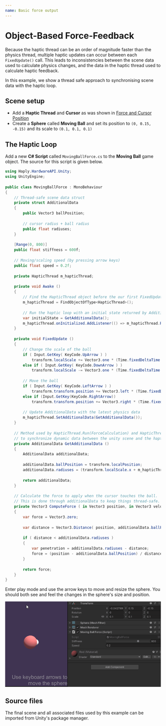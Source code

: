 ```yaml
---
name: Basic force output
---
```


# Object-Based Force-Feedback

Because the haptic thread can be an order of magnitude faster than the physics
thread, multiple haptic updates can occur between each `FixedUpdate()`
call. This leads to inconsistencies between the scene data used to calculate physics changes, and the
data in the haptic thread used to calculate haptic feedback.

In this example, we show a thread safe approach to synchronising scene data
with the haptic loop.

## Scene setup

- Add a **Haptic Thread** and **Cursor** as was shown in [Force and Cursor
  Position][1]
- Create a **Sphere** called **Moving Ball** and set its position to `(0, 0.15,
  -0.15)` and its scale to `(0.1, 0.1, 0.1)`

[1]: 01_force-and-position.md

## The Haptic Loop

Add a new **C# Script** called `MovingBallForce.cs` to the **Moving Ball** game object. The source for this script is given below.

```csharp
using Haply.HardwareAPI.Unity;
using UnityEngine;

public class MovingBallForce : MonoBehaviour
{
    // Thread-safe scene data struct
    private struct AdditionalData
    {
        public Vector3 ballPosition;
        
        // cursor radius + ball radius
        public float radiuses;
    }
    
    [Range(0, 800)]
    public float stiffness = 600f;
    
    // Moving/scaling speed (by pressing arrow keys)
    public float speed = 0.2f;
    
    private HapticThread m_hapticThread;

    private void Awake ()
    {
        // Find the HapticThread object before the our first FixedUpdate() call
        m_hapticThread = FindObjectOfType<HapticThread>();
        
        // Run the haptic loop with an initial state returned by AdditionalData.
        var initialState = GetAdditionalData();
        m_hapticThread.onInitialized.AddListener(() => m_hapticThread.Run(ForceCalculation, initialState));
    }

    private void FixedUpdate ()
    {
        // Change the scale of the ball
        if ( Input.GetKey( KeyCode.UpArrow ) )
            transform.localScale += Vector3.one * (Time.fixedDeltaTime * speed);
        else if ( Input.GetKey( KeyCode.DownArrow ) )
            transform.localScale -= Vector3.one * (Time.fixedDeltaTime * speed);

        // Move the ball
        if ( Input.GetKey( KeyCode.LeftArrow ) )
            transform.transform.position += Vector3.left * (Time.fixedDeltaTime * speed);
        else if (Input.GetKey(KeyCode.RightArrow))
            transform.transform.position += Vector3.right * (Time.fixedDeltaTime * speed);

        // Update AdditionalData with the latest physics data
        m_hapticThread.SetAdditionalData(GetAdditionalData());
    }

    // Method used by HapticThread.Run(ForceCalculation) and HapticThread.GetAdditionalData()
    // to synchronize dynamic data between the unity scene and the haptic thread 
    private AdditionalData GetAdditionalData ()
    {
        AdditionalData additionalData;

        additionalData.ballPosition = transform.localPosition;
        additionalData.radiuses = (transform.localScale.x + m_hapticThread.avatar.localScale.x) / 2f;

        return additionalData;
    }

    // Calculate the force to apply when the cursor touches the ball.
    // This is done through additionalData to keep things thread-safe.
    private Vector3 ComputeForce ( in Vector3 position, in Vector3 velocity, in AdditionalData additionalData )
    {
        var force = Vector3.zero;

        var distance = Vector3.Distance( position, additionalData.ballPosition );

        if ( distance < additionalData.radiuses )
        {
            var penetration = additionalData.radiuses - distance;
            force = (position - additionalData.ballPosition) / distance * penetration * stiffness;
        }

        return force;
    }
}
```

Enter play mode and use the arrow keys to move and resize the sphere. You should both see and feel the changes in the sphere's size and position.

![moving ball](images/moving-ball.gif)

## Source files

The final scene and all associated files used by this example can be imported from Unity's package manager.
